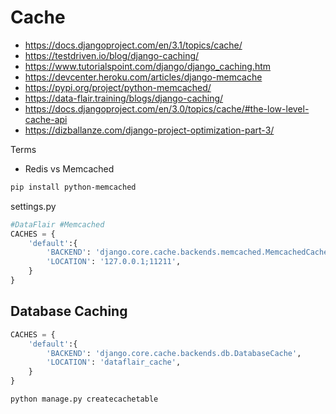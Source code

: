 # Cache

- https://docs.djangoproject.com/en/3.1/topics/cache/
- https://testdriven.io/blog/django-caching/
- https://www.tutorialspoint.com/django/django_caching.htm
- https://devcenter.heroku.com/articles/django-memcache
- https://pypi.org/project/python-memcached/
- https://data-flair.training/blogs/django-caching/
- https://docs.djangoproject.com/en/3.0/topics/cache/#the-low-level-cache-api
- https://dizballanze.com/django-project-optimization-part-3/


Terms 

- Redis vs Memcached


```sh
pip install python-memcached
```

settings.py 

```py
#DataFlair #Memcached
CACHES = {
    'default':{
        'BACKEND': 'django.core.cache.backends.memcached.MemcachedCache',
        'LOCATION': '127.0.0.1;11211',
    }
}
```


## Database Caching

```py 
CACHES = {
    'default':{
        'BACKEND': 'django.core.cache.backends.db.DatabaseCache',
        'LOCATION': 'dataflair_cache',
    }
}
```

```sh 
python manage.py createcachetable
```



